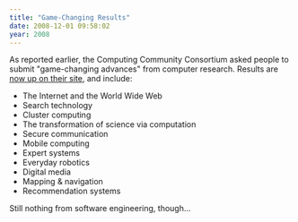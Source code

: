 ```yaml
---
title: "Game-Changing Results"
date: 2008-12-01 09:58:02
year: 2008
---
```

As reported earlier, the Computing Community Consortium asked people to submit "game-changing advances" from computer research. Results are <a href="http://www.cccblog.org/2008/11/30/game-changing-advances-from-computing-research-followup/">now up on their site</a>, and include:
<ul>
  <li>The Internet and the World Wide Web</li>
  <li>Search technology</li>
  <li>Cluster computing</li>
  <li>The transformation of science via computation</li>
  <li>Secure communication</li>
  <li>Mobile computing</li>
  <li>Expert systems</li>
  <li>Everyday robotics</li>
  <li>Digital media</li>
  <li>Mapping &amp; navigation</li>
  <li>Recommendation systems</li>
</ul>
Still nothing from software engineering, though…
